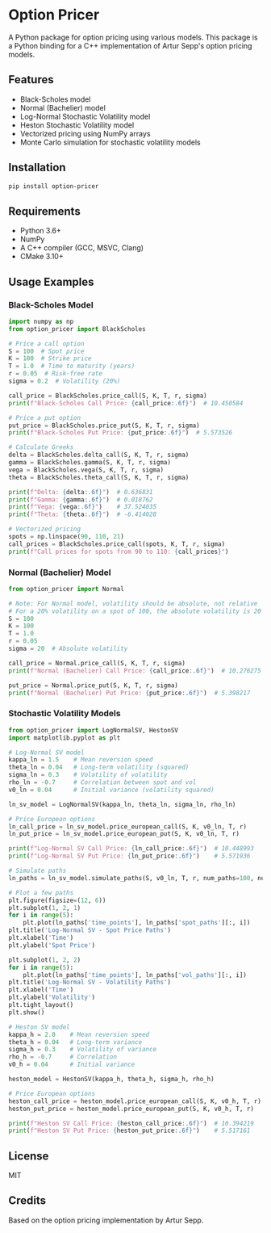 # Option Pricer

A Python package for option pricing using various models. This package is a Python binding for a C++ implementation of Artur Sepp's option pricing models.

## Features

- Black-Scholes model
- Normal (Bachelier) model
- Log-Normal Stochastic Volatility model
- Heston Stochastic Volatility model
- Vectorized pricing using NumPy arrays
- Monte Carlo simulation for stochastic volatility models

## Installation

```bash
pip install option-pricer
```

## Requirements

- Python 3.6+
- NumPy
- A C++ compiler (GCC, MSVC, Clang)
- CMake 3.10+

## Usage Examples

### Black-Scholes Model

```python
import numpy as np
from option_pricer import BlackScholes

# Price a call option
S = 100  # Spot price
K = 100  # Strike price
T = 1.0  # Time to maturity (years)
r = 0.05  # Risk-free rate
sigma = 0.2  # Volatility (20%)

call_price = BlackScholes.price_call(S, K, T, r, sigma)
print(f"Black-Scholes Call Price: {call_price:.6f}")  # 10.450584

# Price a put option
put_price = BlackScholes.price_put(S, K, T, r, sigma)
print(f"Black-Scholes Put Price: {put_price:.6f}")  # 5.573526

# Calculate Greeks
delta = BlackScholes.delta_call(S, K, T, r, sigma)
gamma = BlackScholes.gamma(S, K, T, r, sigma)
vega = BlackScholes.vega(S, K, T, r, sigma)
theta = BlackScholes.theta_call(S, K, T, r, sigma)

print(f"Delta: {delta:.6f}")  # 0.636831
print(f"Gamma: {gamma:.6f}")  # 0.018762
print(f"Vega: {vega:.6f}")    # 37.524035
print(f"Theta: {theta:.6f}")  # -6.414028

# Vectorized pricing
spots = np.linspace(90, 110, 21)
call_prices = BlackScholes.price_call(spots, K, T, r, sigma)
print(f"Call prices for spots from 90 to 110: {call_prices}")
```

### Normal (Bachelier) Model

```python
from option_pricer import Normal

# Note: For Normal model, volatility should be absolute, not relative
# For a 20% volatility on a spot of 100, the absolute volatility is 20
S = 100
K = 100
T = 1.0
r = 0.05
sigma = 20  # Absolute volatility

call_price = Normal.price_call(S, K, T, r, sigma)
print(f"Normal (Bachelier) Call Price: {call_price:.6f}")  # 10.276275

put_price = Normal.price_put(S, K, T, r, sigma)
print(f"Normal (Bachelier) Put Price: {put_price:.6f}")  # 5.398217
```

### Stochastic Volatility Models

```python
from option_pricer import LogNormalSV, HestonSV
import matplotlib.pyplot as plt

# Log-Normal SV model
kappa_ln = 1.5    # Mean reversion speed
theta_ln = 0.04   # Long-term volatility (squared)
sigma_ln = 0.3    # Volatility of volatility
rho_ln = -0.7     # Correlation between spot and vol
v0_ln = 0.04      # Initial variance (volatility squared)

ln_sv_model = LogNormalSV(kappa_ln, theta_ln, sigma_ln, rho_ln)

# Price European options
ln_call_price = ln_sv_model.price_european_call(S, K, v0_ln, T, r)
ln_put_price = ln_sv_model.price_european_put(S, K, v0_ln, T, r)

print(f"Log-Normal SV Call Price: {ln_call_price:.6f}")  # 10.448993
print(f"Log-Normal SV Put Price: {ln_put_price:.6f}")    # 5.571936

# Simulate paths
ln_paths = ln_sv_model.simulate_paths(S, v0_ln, T, r, num_paths=100, num_steps=252)

# Plot a few paths
plt.figure(figsize=(12, 6))
plt.subplot(1, 2, 1)
for i in range(5):
    plt.plot(ln_paths['time_points'], ln_paths['spot_paths'][:, i])
plt.title('Log-Normal SV - Spot Price Paths')
plt.xlabel('Time')
plt.ylabel('Spot Price')

plt.subplot(1, 2, 2)
for i in range(5):
    plt.plot(ln_paths['time_points'], ln_paths['vol_paths'][:, i])
plt.title('Log-Normal SV - Volatility Paths')
plt.xlabel('Time')
plt.ylabel('Volatility')
plt.tight_layout()
plt.show()

# Heston SV model
kappa_h = 2.0    # Mean reversion speed
theta_h = 0.04   # Long-term variance
sigma_h = 0.3    # Volatility of variance
rho_h = -0.7     # Correlation
v0_h = 0.04      # Initial variance

heston_model = HestonSV(kappa_h, theta_h, sigma_h, rho_h)

# Price European options
heston_call_price = heston_model.price_european_call(S, K, v0_h, T, r)
heston_put_price = heston_model.price_european_put(S, K, v0_h, T, r)

print(f"Heston SV Call Price: {heston_call_price:.6f}")  # 10.394219
print(f"Heston SV Put Price: {heston_put_price:.6f}")    # 5.517161
```

## License

MIT

## Credits

Based on the option pricing implementation by Artur Sepp.
